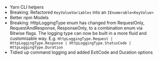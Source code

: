 *   Yarn CLI helpers
*   Breaking: Refactored `KeyValueVariables` into an `IEnumerable<KeyValue>`
*   Better npm Models
*   Breaking: HttpLoggingType enum has changed from RequestOnly, RequestAndResponse, ResponseOnly, to a combination enum via Bitwise flags. The logging type can now be built in a more fluid and customisable way. E.g. `HttpLoggingType.Request | HttpLoggingType.Response | HttpLoggingType.StatusCode | HttpLoggingType.Duration`
*   Tidied up command logging and added ExitCode and Duration options
